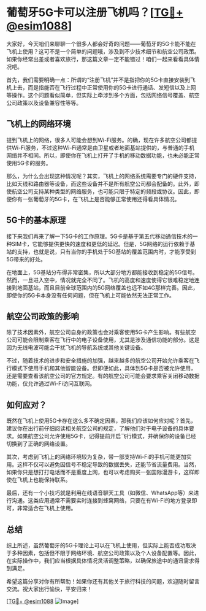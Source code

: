 # 葡萄牙5G卡可以注册飞机吗？[[TG💪+ @esim1088](https://t.me/s/esim1088)]

大家好，今天咱们来聊聊一个很多人都会好奇的问题——葡萄牙的5G卡能不能在飞机上使用？这可不是一个简单的问题哦，涉及到不少技术细节和航空公司政策。如果你经常出差或者喜欢旅行，那这篇文章一定不能错过！咱们一起来看看具体情况吧。

首先，我们需要明确一点：所谓的“注册飞机”并不是指把你的5G卡直接安装到飞机上去，而是指能否在飞行过程中正常使用你的5G卡进行通话、发短信以及上网等操作。这个问题看似简单，但实际上牵涉到多个方面，包括网络信号覆盖、航空公司政策以及设备兼容性等等。

## 飞机上的网络环境

提到飞机上的网络，很多人可能会想到Wi-Fi服务。的确，现在许多航空公司都提供Wi-Fi服务，不过这种Wi-Fi通常是由卫星或者地面基站提供的，与普通的手机网络并不相同。所以，即使你在飞机上打开了手机的移动数据功能，也未必能正常使用5G卡的服务。

那么，为什么会出现这种情况呢？其实，飞机上的网络系统需要专门的硬件支持，比如天线和路由器等设备，而这些设备并不是所有航空公司都会配备的。此外，即使航空公司支持某种类型的网络服务，也可能只限于特定的频段或协议。因此，即便你有一张葡萄牙的5G卡，在飞机上是否能够正常使用还得看具体情况。

## 5G卡的基本原理

接下来我们再来了解一下5G卡的工作原理。5G卡是基于第五代移动通信技术的一种SIM卡，它能够提供更快的速度和更低的延迟。但是，5G网络的运行依赖于基站的支持，也就是说，只有当你的手机处于5G基站的覆盖范围内时，才能享受到5G带来的好处。

在地面上，5G基站分布得非常密集，所以大部分地方都能接收到稳定的5G信号。然而，一旦进入空中，情况就完全不同了。飞机的高度和速度使得它很难稳定地连接到地面基站，而且目前全球范围内的5G网络覆盖也远不如4G那样完善。因此，即使你的5G卡本身没有任何问题，但在飞机上可能依然无法正常工作。

## 航空公司政策的影响

除了技术因素外，航空公司自身的政策也会对乘客使用5G卡产生影响。有些航空公司可能会限制乘客在飞行中的电子设备使用，尤其是涉及通信功能的部分。这是因为无线电波可能会干扰飞机的导航系统或其他关键设备。

不过，随着技术的进步和安全措施的加强，越来越多的航空公司开始允许乘客在飞行模式下使用手机和其他智能设备。但即便如此，具体到5G卡是否被允许使用，还是需要查看该航空公司的官方规定。有的航空公司可能会要求乘客关闭移动数据功能，仅允许通过Wi-Fi访问互联网。

## 如何应对？

既然在飞机上使用5G卡存在这么多不确定因素，那我们应该如何应对呢？首先，建议你在出行前仔细阅读相关航空公司的规定，了解他们对于电子设备的具体要求。如果航空公司允许使用5G卡，记得提前开启飞行模式，并确保你的设备已经切换到了正确的网络设置。

其次，考虑到飞机上的网络环境较为复杂，带一部支持Wi-Fi的手机可能更加实用。这样不仅可以避免因信号不稳定导致的数据丢失，还能节省流量费用。当然，如果你只是想打打电话而不是重度上网，也可以考虑购买一张国际漫游卡，这样即使在飞机上也能保持联系。

最后，还有一个小技巧就是利用在线语音聊天工具（如微信、WhatsApp等）来进行沟通。这类应用通常不需要实时连接到蜂窝网络，只要在有Wi-Fi的地方登录即可，非常适合在飞机上使用。

## 总结

综上所述，虽然葡萄牙的5G卡理论上可以在飞机上使用，但实际上能否成功取决于多种因素，包括但不限于网络环境、航空公司政策以及个人设备配置等。因此，在实际操作中，我们应当根据具体情况灵活调整策略，以确保旅途中的通讯需求得到满足。

希望这篇分享对你有所帮助！如果你还有其他关于旅行科技的问题，欢迎随时留言交流。祝大家出行愉快，平安归来！

[[TG💪+ @esim1088](https://t.me/s/esim1088) ![Image](https://i.postimg.cc/4NQfJmqS/Snipaste-2025-05-13-00-14-12.png)]